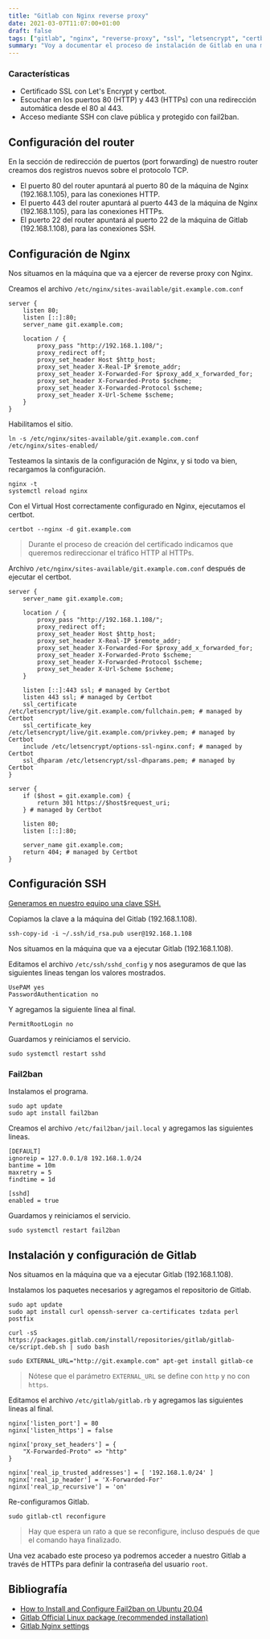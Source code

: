 ```yaml
---
title: "Gitlab con Nginx reverse proxy"
date: 2021-03-07T11:07:00+01:00
draft: false
tags: ["gitlab", "nginx", "reverse-proxy", "ssl", "letsencrypt", "certbot"]
summary: "Voy a documentar el proceso de instalación de Gitlab en una máquina virtual detrás de un Nginx reverse proxy."
---
```


<!-- # Gitlab con Nginx reverse proxy

Voy a documentar el proceso de instalación de Gitlab en una máquina
virtual detrás de un Nginx reverse proxy. -->

<!-- ## Escenario -->

<!-- ![Diagrama.](img/202103071107/gitlab-nginx.webp) -->

### Características

-   Certificado SSL con Let\'s Encrypt y certbot.
-   Escuchar en los puertos 80 (HTTP) y 443 (HTTPs) con una redirección
    automática desde el 80 al 443.
-   Acceso mediante SSH con clave pública y protegido con fail2ban.

## Configuración del router

En la sección de redirección de puertos (port forwarding) de nuestro
router creamos dos registros nuevos sobre el protocolo TCP.

-   El puerto 80 del router apuntará al puerto 80 de la máquina de Nginx
    (192.168.1.105), para las conexiones HTTP.
-   El puerto 443 del router apuntará al puerto 443 de la máquina de
    Nginx (192.168.1.105), para las conexiones HTTPs.
-   El puerto 22 del router apuntará al puerto 22 de la máquina de
    Gitlab (192.168.1.108), para las conexiones SSH.

## Configuración de Nginx

Nos situamos en la máquina que va a ejercer de reverse proxy con Nginx.

Creamos el archivo
`/etc/nginx/sites-available/git.example.com.conf`

    server {
        listen 80;
        listen [::]:80;
        server_name git.example.com;

        location / {
            proxy_pass "http://192.168.1.108/";
            proxy_redirect off;
            proxy_set_header Host $http_host;
            proxy_set_header X-Real-IP $remote_addr;
            proxy_set_header X-Forwarded-For $proxy_add_x_forwarded_for;
            proxy_set_header X-Forwarded-Proto $scheme;
            proxy_set_header X-Forwarded-Protocol $scheme;
            proxy_set_header X-Url-Scheme $scheme;
        }
    }

Habilitamos el sitio.

    ln -s /etc/nginx/sites-available/git.example.com.conf /etc/nginx/sites-enabled/

Testeamos la sintaxis de la configuración de Nginx, y si todo va bien,
recargamos la configuración.

    nginx -t
    systemctl reload nginx

Con el Virtual Host correctamente configurado en Nginx, ejecutamos el
certbot.

    certbot --nginx -d git.example.com

> Durante el proceso de creación del certificado indicamos que queremos
> redireccionar el tráfico HTTP al HTTPs.

Archivo `/etc/nginx/sites-available/git.example.com.conf`
después de ejecutar el certbot.

    server {
        server_name git.example.com;

        location / {
            proxy_pass "http://192.168.1.108/";
            proxy_redirect off;
            proxy_set_header Host $http_host;
            proxy_set_header X-Real-IP $remote_addr;
            proxy_set_header X-Forwarded-For $proxy_add_x_forwarded_for;
            proxy_set_header X-Forwarded-Proto $scheme;
            proxy_set_header X-Forwarded-Protocol $scheme;
            proxy_set_header X-Url-Scheme $scheme;
        }

        listen [::]:443 ssl; # managed by Certbot
        listen 443 ssl; # managed by Certbot
        ssl_certificate /etc/letsencrypt/live/git.example.com/fullchain.pem; # managed by Certbot
        ssl_certificate_key /etc/letsencrypt/live/git.example.com/privkey.pem; # managed by Certbot
        include /etc/letsencrypt/options-ssl-nginx.conf; # managed by Certbot
        ssl_dhparam /etc/letsencrypt/ssl-dhparams.pem; # managed by Certbot
    }

    server {
        if ($host = git.example.com) {
            return 301 https://$host$request_uri;
        } # managed by Certbot

        listen 80;
        listen [::]:80;

        server_name git.example.com;
        return 404; # managed by Certbot
    }

## Configuración SSH

[Generamos en nuestro equipo una clave
SSH.](https://docs.github.com/es/github/authenticating-to-github/generating-a-new-ssh-key-and-adding-it-to-the-ssh-agent)

Copiamos la clave a la máquina del Gitlab (192.168.1.108).

    ssh-copy-id -i ~/.ssh/id_rsa.pub user@192.168.1.108

Nos situamos en la máquina que va a ejecutar Gitlab (192.168.1.108).

Editamos el archivo `/etc/ssh/sshd_config` y nos aseguramos de
que las siguientes lineas tengan los valores mostrados.

    UsePAM yes
    PasswordAuthentication no

Y agregamos la siguiente línea al final.

    PermitRootLogin no

Guardamos y reiniciamos el servicio.

    sudo systemctl restart sshd

### Fail2ban

Instalamos el programa.

    sudo apt update
    sudo apt install fail2ban

Creamos el archivo `/etc/fail2ban/jail.local` y agregamos las
siguientes lineas.

    [DEFAULT]
    ignoreip = 127.0.0.1/8 192.168.1.0/24
    bantime = 10m
    maxretry = 5
    findtime = 1d

    [sshd]
    enabled = true

Guardamos y reiniciamos el servicio.

    sudo systemctl restart fail2ban

## Instalación y configuración de Gitlab

Nos situamos en la máquina que va a ejecutar Gitlab (192.168.1.108).

Instalamos los paquetes necesarios y agregamos el repositorio de Gitlab.

    sudo apt update
    sudo apt install curl openssh-server ca-certificates tzdata perl postfix

    curl -sS https://packages.gitlab.com/install/repositories/gitlab/gitlab-ce/script.deb.sh | sudo bash

    sudo EXTERNAL_URL="http://git.example.com" apt-get install gitlab-ce

> Nótese que el parámetro `EXTERNAL_URL` se define con
> `http` y no con `https`.

Editamos el archivo `/etc/gitlab/gitlab.rb` y agregamos las
siguientes lineas al final.

    nginx['listen_port'] = 80
    nginx['listen_https'] = false

    nginx['proxy_set_headers'] = {
        "X-Forwarded-Proto" => "http"
    }

    nginx['real_ip_trusted_addresses'] = [ '192.168.1.0/24' ]
    nginx['real_ip_header'] = 'X-Forwarded-For'
    nginx['real_ip_recursive'] = 'on'

Re-configuramos Gitlab.

    sudo gitlab-ctl reconfigure

> Hay que espera un rato a que se reconfigure, incluso después de que el
> comando haya finalizado.

Una vez acabado este proceso ya podremos acceder a nuestro Gitlab a
través de HTTPs para definir la contraseña del usuario `root`.

## Bibliografía

-   [How to Install and Configure Fail2ban on Ubuntu
    20.04](https://linuxize.com/post/install-configure-fail2ban-on-ubuntu-20-04/)
-   [Gitlab Official Linux package (recommended
    installation)](https://about.gitlab.com/install/#ubuntu)
-   [Gitlab Nginx
    settings](https://docs.gitlab.com/omnibus/settings/nginx.html)
